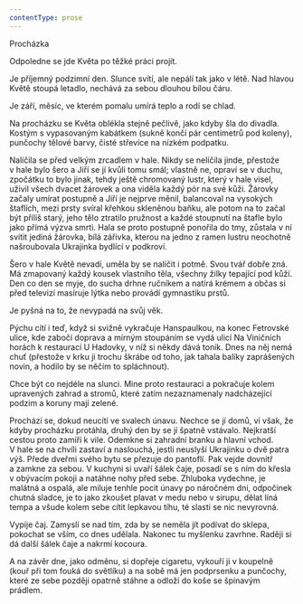 ```yaml
---
contentType: prose
---
```


<section>

Procházka

Odpoledne se jde Květa po těžké práci projít.

Je příjemný podzimní den. Slunce svítí, ale nepálí tak jako v létě. Nad hlavou Květě stoupá letadlo, nechává za sebou dlouhou bílou čáru.

Je září, měsíc, ve kterém pomalu umírá teplo a rodí se chlad.

Na procházku se Květa oblékla stejně pečlivě, jako kdyby šla do divadla. Kostým s vypasovaným kabátkem (sukně končí pár centimetrů pod koleny), punčochy tělové barvy, čisté střevíce na nízkém podpatku.

Nalíčila se před velkým zrcadlem v hale. Nikdy se nelíčila jinde, přestože v hale bylo šero a Jiří se jí kvůli tomu smál; vlastně ne, opraví se v duchu, zpočátku to bylo jinak, tehdy ještě chromovaný lustr, který v hale visel, uživil všech dvacet žárovek a ona viděla každý pór na své kůži. Žárovky začaly umírat postupně a Jiří je nejprve měnil, balancoval na vysokých štaflích, mezi prsty svíral křehkou skleněnou baňku, ale potom na to začal být příliš starý, jeho tělo ztratilo pružnost a každé stoupnutí na štafle bylo jako přímá výzva smrti. Hala se proto postupně ponořila do tmy, zůstala v ní svítit jediná žárovka, bílá zářivka, kterou na jedno z ramen lustru neochotně našroubovala Ukrajinka bydlící v podkroví.

Šero v hale Květě nevadí, uměla by se nalíčit i potmě. Svou tvář dobře zná. Má zmapovaný každý kousek vlastního těla, všechny žilky tepající pod kůží. Den co den se myje, do sucha drhne ručníkem a natírá krémem a občas si před televizí masíruje lýtka nebo provádí gymnastiku prstů.

Je pyšná na to, že nevypadá na svůj věk.

Pýchu cítí i teď, když si svižně vykračuje Hanspaulkou, na konec Fetrovské ulice, kde zabočí doprava a mírným stoupáním se vydá ulicí Na Viničních horách k restauraci U Hadovky, v níž si někdy dává tonik. Dnes na něj nemá chuť (přestože v krku ji trochu škrábe od toho, jak tahala balíky zaprášených novin, a hodilo by se něčím to spláchnout).

Chce být co nejdéle na slunci. Mine proto restauraci a pokračuje kolem upravených zahrad a stromů, které zatím nezaznamenaly nadcházející podzim a koruny mají zelené.

Prochází se, dokud neucítí ve svalech únavu. Nechce se jí domů, ví však, že kdyby procházku protáhla, druhý den by se jí špatně vstávalo. Nejkratší cestou proto zamíří k vile. Odemkne si zahradní branku a hlavní vchod. V hale se na chvíli zastaví a naslouchá, jestli neuslyší Ukrajinku o dvě patra výš. Přede dveřmi svého bytu se přezuje do pantoflí. Pak vejde dovnitř a zamkne za sebou. V kuchyni si uvaří šálek čaje, posadí se s ním do křesla v obývacím pokoji a natáhne nohy před sebe. Zhluboka vydechne, je malátná a ospalá, ale miluje tenhle pocit únavy po náročném dni, odpočinek chutná sladce, je to jako zkoušet plavat v medu nebo v sirupu, dělat líná tempa a všude kolem sebe cítit lepkavou tíhu, té slasti se nic nevyrovná.

Vypije čaj. Zamyslí se nad tím, zda by se neměla jít podívat do sklepa, pokochat se vším, co dnes udělala. Nakonec tu myšlenku zavrhne. Raději si dá další šálek čaje a nakrmí kocoura.

A na závěr dne, jako odměnu, si dopřeje cigaretu, vykouří ji v koupelně (kouř při tom fouká do světlíku) a na sobě má jen podprsenku a punčochy, které ze sebe později opatrně stáhne a odloží do koše se špinavým prádlem.

</section>
